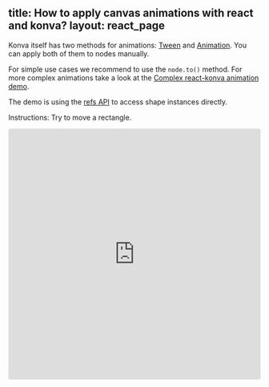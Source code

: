 title: How to apply canvas animations with react and konva?
layout: react_page
---

Konva itself has two methods for animations: [Tween](/docs/tweens/Linear_Easing.html) and [Animation](/docs/animations/Rotation.html). You can apply both of them to nodes manually.

For simple use cases we recommend to use the `node.to()` method. For more complex animations take a look at the [Complex react-konva animation demo](/docs/react/Complex_Animations.html).

The demo is using the [refs API](/docs/react/Access_Konva_Nodes.html) to access shape instances directly.

Instructions: Try to move a rectangle.

<iframe src="https://codesandbox.io/embed/github/konvajs/site/tree/master/react-demos/simple_animations?hidenavigation=1&view=split&fontsize=10" style="width:100%; height:500px; border:0; border-radius: 4px; overflow:hidden;" sandbox="allow-modals allow-forms allow-popups allow-scripts allow-same-origin"></iframe>



